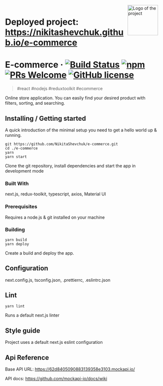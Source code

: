 <img src="https://nikitashevchuk.github.io/e-commerce/favicon.svg" width="100" alt="Logo of the project" align="right">

# Deployed project: https://nikitashevchuk.github.io/e-commerce

# E-commerce &middot; [![Build Status](https://img.shields.io/travis/npm/npm/latest.svg?style=flat-square)](https://travis-ci.org/npm/npm) [![npm](https://img.shields.io/npm/v/npm.svg?style=flat-square)](https://www.npmjs.com/package/npm) [![PRs Welcome](https://img.shields.io/badge/PRs-welcome-brightgreen.svg?style=flat-square)](http://makeapullrequest.com) [![GitHub license](https://img.shields.io/badge/license-MIT-blue.svg?style=flat-square)](https://github.com/your/your-project/blob/master/LICENSE)
> #react #nodejs #reduxtoolkit #ecommerce

Online store application. You can easily find your desired product with filters, sorting, and searching.

## Installing / Getting started

A quick introduction of the minimal setup you need to get a hello world up &
running.

```shell
git https://github.com/NikitaShevchuk/e-commerce.git
cd ./e-commerce
yarn
yarn start
```

Clone the git repository, install dependencies and start the app in development mode


### Built With


next.js, redux-toolkit, typescript, axios, Material UI


### Prerequisites


Requires a node.js & git installed on your machine


### Building


```shell
yarn build
yarn deploy
```

Create a build and deploy the app.

## Configuration

next.config.js, tsconfig.json, .prettierrc, .eslintrc.json

## Lint


```shell
yarn lint
```

Runs a default next.js linter

## Style guide

Project uses a default next.js eslint configuration

## Api Reference

Base API URL: https://62d8405090883139358e3103.mockapi.io/

API docs: https://github.com/mockapi-io/docs/wiki

